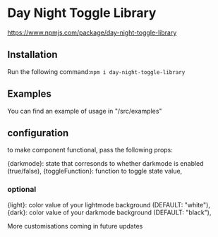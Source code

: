 # Day Night Toggle Library
https://www.npmjs.com/package/day-night-toggle-library

## Installation 
Run the following command:`npm i day-night-toggle-library`

## Examples
You can find an example of usage in "/src/examples"

## configuration

to make component functional, pass the following props:

{darkmode}: state that corresonds to whether darkmode is enabled (true/false), {toggleFunction}: function to toggle state value,

### optional

{light}: color value of your lightmode background (DEFAULT: "white"), 
{dark}:  color value of your darkmode background (DEFAULT: "black"),

More customisations coming in future updates

